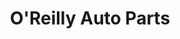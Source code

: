 ---
title: "O'Reilly Auto Parts"
url: /chicago/oreilly-auto-parts-north-cicero-avenue/
shop: Autoteile
---